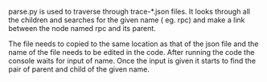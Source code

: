 parse.py is used to traverse through trace-*.json files.
It looks through all the children and searches for the given name ( eg. rpc) and make a link between the node named rpc and its parent.

The file needs to copied to the same location as that of the json file and the name of the file needs to be edited in the code.
After running the code the console waits for input of name. Once the input is given it starts to find the pair of parent and child of the given name.
